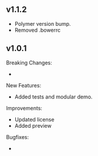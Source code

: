 ## v1.1.2

  - Polymer version bump.
  - Removed .bowerrc

## v1.0.1

Breaking Changes:

  -

New Features:

  - Added tests and modular demo.

Improvements:

  - Updated license
  - Added preview

Bugfixes:

  -
